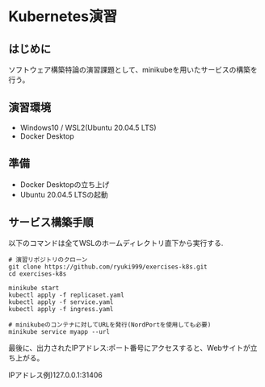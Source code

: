 # Kubernetes演習
## はじめに
ソフトウェア構築特論の演習課題として、minikubeを用いたサービスの構築を行う。

## 演習環境
* Windows10 / WSL2(Ubuntu 20.04.5 LTS)
* Docker Desktop

## 準備
* Docker Desktopの立ち上げ
* Ubuntu 20.04.5 LTSの起動

## サービス構築手順
以下のコマンドは全てWSLのホームディレクトリ直下から実行する.

```
# 演習リポジトリのクローン
git clone https://github.com/ryuki999/exercises-k8s.git
cd exercises-k8s

minikube start
kubectl apply -f replicaset.yaml
kubectl apply -f service.yaml
kubectl apply -f ingress.yaml

# minikubeのコンテナに対してURLを発行(NordPortを使用しても必要)
minikube service myapp --url
```

最後に、出力されたIPアドレス:ポート番号にアクセスすると、Webサイトが立ち上がる。

IPアドレス例)127.0.0.1:31406
